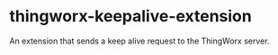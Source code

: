 # thingworx-keepalive-extension
An extension that sends a keep alive request to the ThingWorx server.
